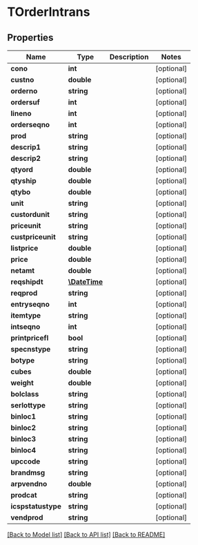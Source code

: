 # TOrderlntrans

## Properties
Name | Type | Description | Notes
------------ | ------------- | ------------- | -------------
**cono** | **int** |  | [optional] 
**custno** | **double** |  | [optional] 
**orderno** | **string** |  | [optional] 
**ordersuf** | **int** |  | [optional] 
**lineno** | **int** |  | [optional] 
**orderseqno** | **int** |  | [optional] 
**prod** | **string** |  | [optional] 
**descrip1** | **string** |  | [optional] 
**descrip2** | **string** |  | [optional] 
**qtyord** | **double** |  | [optional] 
**qtyship** | **double** |  | [optional] 
**qtybo** | **double** |  | [optional] 
**unit** | **string** |  | [optional] 
**custordunit** | **string** |  | [optional] 
**priceunit** | **string** |  | [optional] 
**custpriceunit** | **string** |  | [optional] 
**listprice** | **double** |  | [optional] 
**price** | **double** |  | [optional] 
**netamt** | **double** |  | [optional] 
**reqshipdt** | [**\DateTime**](\DateTime.md) |  | [optional] 
**reqprod** | **string** |  | [optional] 
**entryseqno** | **int** |  | [optional] 
**itemtype** | **string** |  | [optional] 
**intseqno** | **int** |  | [optional] 
**printpricefl** | **bool** |  | [optional] 
**specnstype** | **string** |  | [optional] 
**botype** | **string** |  | [optional] 
**cubes** | **double** |  | [optional] 
**weight** | **double** |  | [optional] 
**bolclass** | **string** |  | [optional] 
**serlottype** | **string** |  | [optional] 
**binloc1** | **string** |  | [optional] 
**binloc2** | **string** |  | [optional] 
**binloc3** | **string** |  | [optional] 
**binloc4** | **string** |  | [optional] 
**upccode** | **string** |  | [optional] 
**brandmsg** | **string** |  | [optional] 
**arpvendno** | **double** |  | [optional] 
**prodcat** | **string** |  | [optional] 
**icspstatustype** | **string** |  | [optional] 
**vendprod** | **string** |  | [optional] 

[[Back to Model list]](../README.md#documentation-for-models) [[Back to API list]](../README.md#documentation-for-api-endpoints) [[Back to README]](../README.md)


